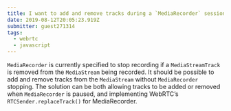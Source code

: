 ```yaml
---
title: I want to add and remove tracks during a `MediaRecorder` session
date: 2019-08-12T20:05:23.919Z
submitter: guest271314
tags:
  - webrtc
  - javascript
---
```


`MediaRecorder` is currently specified to stop recording if a `MediaStreamTrack` is removed from the `MediaStream` being recorded. It should be possible to add and remove tracks from the `MediaStream` without `MediaRecorder` stopping. The solution can be both allowing tracks to be added or removed when `MediaRecorder` is paused, and implementing WebRTC’s `RTCSender.replaceTrack()` for MediaRecorder.
